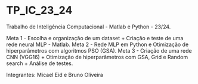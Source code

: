 # TP_IC_23_24

Trabalho de Inteligência Computacional - Matlab e Python - 23/24.

Meta 1 - Escolha e organização de um dataset + Criação e teste de uma rede neural MLP - Matlab.
Meta 2 - Rede MLP em Python e Otimização de hiperparâmetros com algoritmos PSO (GSA).
Meta 3 - Criação de uma rede CNN (VGG16) + Otimização de hiperparâmetros com GSA, Grid e Random search + Análise de testes.

Integrantes: Micael Eid e Bruno Oliveira
